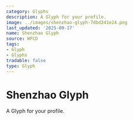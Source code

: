 ```yaml
---
category: Glyphs
description: A Glyph for your profile.
image: ../images/shenzhao-glyph-7dbd241e24.png
last_updated: '2025-09-17'
name: Shenzhao Glyph
source: WFCD
tags:
- Glyph
- Glyphs
tradable: false
type: Glyph
---
```


# Shenzhao Glyph

A Glyph for your profile.

